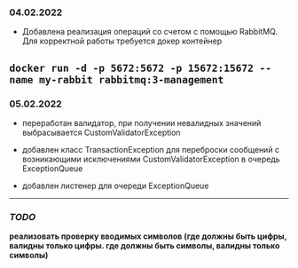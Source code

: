 ### 04.02.2022

* Добавлена реализация операций со счетом с помощью RabbitMQ. Для корректной работы требуется докер контейнер

`docker run -d -p 5672:5672 -p 15672:15672 --name my-rabbit rabbitmq:3-management
`
---
### 05.02.2022

* переработан валидатор, при получении невалидных значений выбрасывается CustomValidatorException
* добавлен класс TransactionException для переброски сообщений с возникающими исключениями CustomValidatorException в
  очередь ExceptionQueue

* добавлен листенер для очереди ExceptionQueue

---

 ### _TODO_
  
  **реализовать проверку вводимых символов (где должны быть цифры, валидны только цифры. где должны быть символы,
  валидны только символы)**